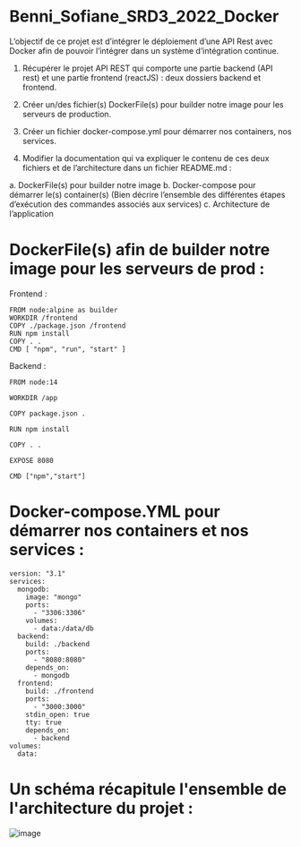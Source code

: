 # Benni_Sofiane_SRD3_2022_Docker


L’objectif de ce projet est d’intégrer le déploiement d’une API Rest avec Docker afin de pouvoir l’intégrer dans un système d’intégration continue.

1. Récupérer le projet API REST qui comporte une partie backend (API rest) et une partie
frontend (reactJS) : deux dossiers backend et frontend.

2. Créer un/des fichier(s) DockerFile(s) pour builder notre image pour les serveurs de production.

3. Créer un fichier docker-compose.yml pour démarrer nos containers, nos services.
 
4. Modifier la documentation qui va expliquer le contenu de ces deux fichiers et de l’architecture dans un fichier README.md :

a. DockerFile(s) pour builder notre image
b. Docker-compose pour démarrer le(s) container(s) (Bien décrire l’ensemble des différentes étapes d’exécution des commandes associés aux services)
c. Architecture de l’application


# DockerFile(s) afin de builder notre image pour les serveurs de prod :

Frontend : 

```
FROM node:alpine as builder
WORKDIR /frontend
COPY ./package.json /frontend
RUN npm install
COPY . .
CMD [ "npm", "run", "start" ]

```

Backend :

```
FROM node:14

WORKDIR /app

COPY package.json .

RUN npm install

COPY . .

EXPOSE 8080

CMD ["npm","start"] 

```

# Docker-compose.YML pour démarrer nos containers et nos services :

```
version: "3.1"
services:
  mongodb:
    image: "mongo"
    ports:
      - "3306:3306"
    volumes:
      - data:/data/db
  backend:
    build: ./backend
    ports:
      - "8080:8080"
    depends_on:
      - mongodb
  frontend:
    build: ./frontend
    ports:
      - "3000:3000"
    stdin_open: true
    tty: true
    depends_on:
      - backend
volumes:
  data:
```
# Un schéma récapitule l'ensemble de l'architecture du projet :

![image](https://user-images.githubusercontent.com/105608933/168494720-12952384-c3a6-406e-a555-0fb47fc24647.png)

